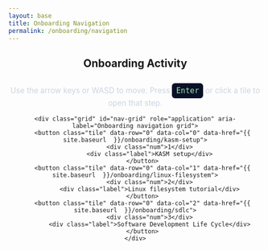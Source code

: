 ```yaml
---
layout: base
title: Onboarding Navigation
permalink: /onboarding/navigation
---
```

<style>
/* Small game-style onboarding grid */
.onboard-game { max-width:760px; margin:22px auto; text-align:center; }
.grid { display:grid; grid-template-columns: repeat(3, 1fr); gap:12px; margin:18px 0; }
.tile { background:#0b1220; color:#e6eef8; padding:20px; border-radius:10px; border:2px solid rgba(255,255,255,0.03); cursor:pointer; font-weight:700; box-shadow: 0 6px 18px rgba(2,6,23,0.5); user-select:none; }
.tile:focus { outline:3px solid rgba(99,102,241,0.22); }
.tile.selected { background: #ffffff; color:#071127; transform: translateY(-4px); box-shadow: 0 10px 30px rgba(2,6,23,0.6); }
.tile .label { display:block; font-size:0.85rem; color:inherit; opacity:0.8; }
.controls-small { color:#cbd5e1; font-size:0.95rem; margin-top:6px }
.hint { color:#9fe2a8; font-family: monospace; background:#071127; display:inline-block; padding:6px 8px; border-radius:6px; margin-top:10px }
</style>

<div class="onboard-game">
	<h2>Onboarding Activity</h2>
	<p class="controls-small">Use the arrow keys or WASD to move. Press <span class="hint">Enter</span> or click a tile to open that step.</p>

	<div class="grid" id="nav-grid" role="application" aria-label="Onboarding navigation grid">
		<button class="tile" data-row="0" data-col="0" data-href="{{  site.baseurl  }}/onboarding/kasm-setup">
			<div class="num">1</div>
			<div class="label">KASM setup</div>
		</button>
		<button class="tile" data-row="0" data-col="1" data-href="{{  site.baseurl  }}/onboarding/linux-filesystem">
			<div class="num">2</div>
			<div class="label">Linux filesystem tutorial</div>
		</button>
		<button class="tile" data-row="0" data-col="2" data-href="{{  site.baseurl  }}/onboarding/sdlc">
			<div class="num">3</div>
			<div class="label">Software Development Life Cycle</div>
		</button>
	</div>

</div>

<script>
	(function(){
		const rows = 3, cols = 3;
		let r = 0, c = 0; // start at top-left (KASM)
		const grid = document.getElementById('nav-grid');
		const tiles = Array.from(grid.querySelectorAll('.tile'));

		function findTile(row, col){
			return tiles.find(t => Number(t.dataset.row) === row && Number(t.dataset.col) === col);
		}

		function setSelected(row, col){
			tiles.forEach(t => t.classList.remove('selected'));
			const t = findTile(row,col);
			if(t){ t.classList.add('selected'); t.focus(); }
		}

		function clamp(v, a, b){ return Math.max(a, Math.min(b, v)); }

		function activateTile(row, col){
			const t = findTile(row,col);
			if(!t) return;
			const href = t.dataset.href;
			if(href && href !== '#'){
				window.location.href = href;
			} else {
				// small feedback for placeholders
				t.animate([{ transform: 'scale(1)' },{ transform: 'scale(1.04)' },{ transform: 'scale(1)' }], { duration: 240 });
			}
		}

		// keyboard nav
		document.addEventListener('keydown', (ev)=>{
			const key = ev.key.toLowerCase();
			let moved = false;
			if(['arrowup','w'].includes(key)) { r = clamp(r-1,0,rows-1); moved = true; }
			if(['arrowdown','s'].includes(key)) { r = clamp(r+1,0,rows-1); moved = true; }
			if(['arrowleft','a'].includes(key)) { c = clamp(c-1,0,cols-1); moved = true; }
			if(['arrowright','d'].includes(key)) { c = clamp(c+1,0,cols-1); moved = true; }
			if(moved){ ev.preventDefault(); setSelected(r,c); }
			if(key === 'enter' || key === ' ') { ev.preventDefault(); activateTile(r,c); }
		});

		// click handlers
		tiles.forEach(t => {
			t.addEventListener('click', ()=>{
				const row = Number(t.dataset.row), col = Number(t.dataset.col);
				r = row; c = col; setSelected(r,c); activateTile(r,c);
			});
			t.addEventListener('focus', ()=>{
				r = Number(t.dataset.row); c = Number(t.dataset.col); setSelected(r,c);
			});
		});

		// initialize selection on load
		setSelected(r,c);
	})();
</script>


